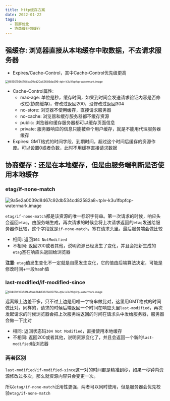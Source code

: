 ```yaml
---
title: http缓存方案
date: 2022-01-22
tags:
  - 首屏优化
  - 协商缓存强缓存
---
```


## 强缓存: 浏览器直接从本地缓存中取数据，不去请求服务器

- Expires/Cache-Control，其中Cache-Control优先级更高

<img src="https://s2.loli.net/2022/02/02/tGSFNc97Phky62v.png" alt="98150156f4764ba99cd20a42646da496~tplv-k3u1fbpfcp-watermark.image" style="zoom:60%;" />

- Cache-Control属性:
  - max-age: 单位是秒，缓存时间，如果到时间会发送请求验证内容是否修改过(协商缓存)，修改过返回200，没修改过返回304
  - no-store: 浏览器不使用缓存，直接请求服务器
  - no-cache: 浏览器和缓存服务器都不缓存资源
  - public:  浏览器和缓存服务器都可以缓存页面信息
  - private: 服务器响应的信息只能被单个用户缓存，就是不能用代理服务器缓存
- Expires: GMT格式的时间字段，到期时间，超过这个时间后缓存的资源作废。可以设置0或者负数，此时不用缓存直接请求数据

## 协商缓存：还是在本地缓存，但是由服务端判断是否使用本地缓存

### etag/if-none-match

![9a5e2a0039d8467c92db534cd82582a8~tplv-k3u1fbpfcp-watermark.image](https://s2.loli.net/2022/02/02/MRWugdZOD6Nrq4e.png)

`etag/if-none-match`都是该资源的唯一标识字符串。第一次请求的时候，响应头会返回`etag`，由服务端生成，再次请求的时候会将上次请求返回的`etag`发送给服务器作比较，这个字段就是`if-none-match`，塞在请求头里。最后服务端会做比较

- 相同: 返回`304 NotModified`
- 不相同: 返回200或者其他，说明资源已经发生了变化，并且会把新生成的`etag`塞在响应头返回给浏览器

**注意**: `etag`值发生变化不一定就是自愿发生变化，它的值由后端算法决定，可能是修改时间+一段hash值

### last-modified/if-modified-since

<img src="https://s2.loli.net/2022/02/02/oNwT96FDcjuv3JG.png" alt="60409d10383f4afdae3b483628e0975b~tplv-k3u1fbpfcp-watermark.image" style="zoom:60%;" />

远离跟上边差不多，只不过上边是用唯一字符串做比对，这里用GMT格式的时间做比对。同样的，请求的时候后端返回一个时间在响应头里`last-modified`，再次发起请求的时候浏览器会把上次服务端返回的时间在请求头中发给服务器，服务器会做一下比对

- 相同: 返回状态码`304 Not Modified`，直接使用本地缓存
- 不相同: 返回200或者其他，说明资源变化了，并且会返回一个新的`last-modified`给浏览器

### 两者区别

`last-modified/if-modified-since`这一对的时间都是精准到秒，如果一秒钟内资源修改过多次，那么就资源内容只会变更一次。

所以`etag/if-none-match`泛用性更强，两者可以同时使用，但是服务器会优先校验`etag/if-none-match`